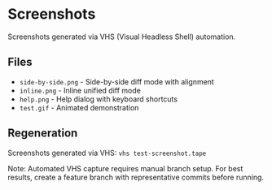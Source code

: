 # Screenshots

Screenshots generated via VHS (Visual Headless Shell) automation.

## Files

- `side-by-side.png` - Side-by-side diff mode with alignment
- `inline.png` - Inline unified diff mode
- `help.png` - Help dialog with keyboard shortcuts
- `test.gif` - Animated demonstration

## Regeneration

Screenshots generated via VHS: `vhs test-screenshot.tape`

Note: Automated VHS capture requires manual branch setup. For best results, create a feature branch with representative commits before running.
